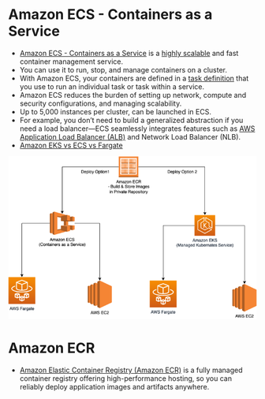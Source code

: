 
# Amazon ECS - Containers as a Service
- [Amazon ECS - Containers as a Service](https://aws.amazon.com/ecs/) is a [highly scalable](../../../1_HLDDesignComponents/0_SystemGlossaries/Scalability.md) and fast container management service.
- You can use it to run, stop, and manage containers on a cluster.
- With Amazon ECS, your containers are defined in a [task definition](https://docs.aws.amazon.com/AmazonECS/latest/developerguide/task_definitions.html) that you use to run an individual task or task within a service.
- Amazon ECS reduces the burden of setting up network, compute and security configurations, and managing scalability. 
- Up to 5,000 instances per cluster, can be launched in ECS.
- For example, you don’t need to build a generalized abstraction if you need a load balancer—ECS seamlessly integrates features such as [AWS Application Load Balancer (ALB)](../../1_NetworkingAndContentDelivery/ElasticLoadBalancer.md) and Network Load Balancer (NLB).
- [Amazon EKS vs ECS vs Fargate](../EKSvsECSvsFargate.md)

![img.png](assests/AmazonECS-Steps.drawio.png)

# Amazon ECR
- [Amazon Elastic Container Registry (Amazon ECR)](https://aws.amazon.com/ecr/) is a fully managed container registry offering high-performance hosting, so you can reliably deploy application images and artifacts anywhere.